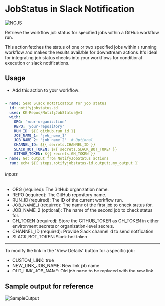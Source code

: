 # JobStatus in Slack Notification

![NGJS](https://kk-artifacts.s3.ap-south-1.amazonaws.com/banner2.png)

Retrieve the workflow job status for specified jobs within a GitHub workflow run.

This action fetches the status of one or two specified jobs within a running workflow and makes the results available for downstream actions. It's ideal for integrating job status checks into your workflows for conditional execution or slack notifications.

## Usage
- Add this action to your workflow:

```yaml

- name: Send Slack notificatoin for job status
  id: notifyjobstatus-id
  uses: KK-Repos/NotifyJobStatus@v1
  with:
    ORG: 'your-organization'
    REPO: 'your-repository'
    RUN_ID: ${{ github.run_id }}
    JOB_NAME_1: 'job_name_1'
    JOB_NAME_2: 'job_name_2'  # Optional
    CHANNEL_ID: ${{ secrets.CHANNEL_ID }}
    SLACK_BOT_TOKEN: ${{ secrets.SLACK_BOT_TOKEN }}
    GITHUB_TOKEN: ${{ secrets.GH_TOKEN }}
- name: Get output from NotifyJobStatus actions
  run: echo ${{ steps.notifyjobstatus-id.outputs.my_output }}

```

###### Inputs
- ORG (required): The GitHub organization name.
- REPO (required): The GitHub repository name.
- RUN_ID (required): The ID of the current workflow run.
- JOB_NAME_1 (required): The name of the first job to check status for.
- JOB_NAME_2 (optional): The name of the second job to check status for.
- GH_TOKEN (required): Store the GITHUB_TOKEN as GH_TOKEN in either environment secrets or organization-level secrets.
- CHANNEL_ID (required): Provide Slack channel Id to send notification
- SLACK_BOT_TOKEN: Slack bot token
------------

To modify the link in the "View Details" button for a specific job:

- CUSTOM_LINK: true
- NEW_LINK_JOB_NAME: New link job name
- OLD_LINK_JOB_NAME: Old job name to be replaced with the new link

## Sample output for reference

![SampleOutput](https://kk-artifacts.s3.ap-south-1.amazonaws.com/sampleOutput.png)
